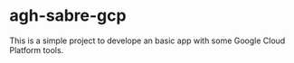 # agh-sabre-gcp
This is a simple project to develope an basic app with some Google Cloud Platform tools.

